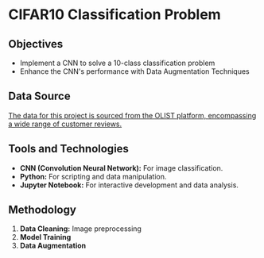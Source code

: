 # CIFAR10 Classification Problem

## Objectives
- Implement a CNN to solve a 10-class classification problem
- Enhance the CNN's performance with Data Augmentation Techniques

## Data Source
[The data for this project is sourced from the OLIST platform, encompassing a wide range of customer reviews.](https://en.wikipedia.org/wiki/CIFAR-10)

## Tools and Technologies
- **CNN (Convolution Neural Network):** For image classification.
- **Python:** For scripting and data manipulation.
- **Jupyter Notebook:** For interactive development and data analysis.

## Methodology
1. **Data Cleaning:** Image preprocessing
2. **Model Training**
3. **Data Augmentation**


